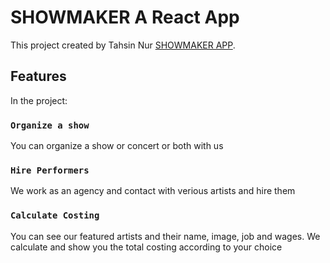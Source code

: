 # SHOWMAKER A React App

This project created by Tahsin Nur [SHOWMAKER APP](https://github.com/facebook/create-react-app).

## Features

In the project:

### `Organize a show`

You can organize a show or concert or both with us 

### `Hire Performers`

We work as an agency and contact with
verious artists and hire them

### `Calculate Costing`

You can see our featured artists and
their name, image, job and wages. 
We calculate and show you the total costing 
according to your choice